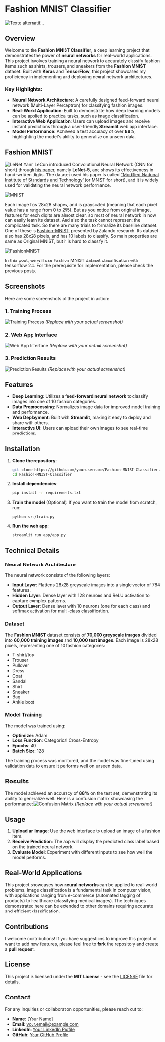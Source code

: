 

# **Fashion MNIST Classifier**

![Texte alternatif…](https://res.cloudinary.com/practicaldev/image/fetch/s---fNWEeWA--/c_imagga_scale,f_auto,fl_progressive,h_420,q_auto,w_1000/https://raw.githubusercontent.com/zalandoresearch/fashion-mnist/master/doc/img/fashion-mnist-sprite.png)



## **Overview**
Welcome to the **Fashion MNIST Classifier**, a deep learning project that demonstrates the power of **neural networks** for real-world applications. This project involves training a neural network to accurately classify fashion items such as shirts, trousers, and sneakers from the **Fashion MNIST** dataset. Built with **Keras** and **TensorFlow**, this project showcases my proficiency in implementing and deploying neural network architectures.

### **Key Highlights:**
- **Neural Network Architecture**: A carefully designed feed-forward neural network (Multi-Layer Perceptron) for classifying fashion images.
- **Real-World Application**: Built to demonstrate how deep learning models can be applied to practical tasks, such as image classification.
- **Interactive Web Application**: Users can upload images and receive instant predictions through a user-friendly **Streamlit** web app interface.
- **Model Performance**: Achieved a test accuracy of over **88%**, highlighting the model's ability to generalize on unseen data.

## Fashion MNIST
![LeNet](image/LeNet_Original_Image.jpg)
Yann LeCun introduced Convolutional Neural Network (CNN for short) through [his paper](http://yann.lecun.com/exdb/publis/pdf/lecun-01a.pdf), namely **LeNet-5**, and shows its effectiveness in hand-written digits. The dataset used his paper is called ["Modified National Institute of Standards and Technology"](http://yann.lecun.com/exdb/mnist/)(or MNIST for short), and it is widely used for validating the neural network performance. 

![MNIST](image/220px-MnistExamples.png)

Each image has 28x28 shapes, and is grayscaled (meaning that each pixel value has a range from 0 to 255). But as you notice from original image, features for each digits are almost clear, so most of neural network in now can easily learn its dataset. And also the task cannot represent the complicated task. So there are many trials to formalize its baseline dataset. One of these is [Fashion-MNIST](https://www.kaggle.com/zalando-research/fashionmnist), presented by Zalando research. Its dataset also has 28x28 pixels, and has 10 labels to classify. So main properties are same as Original MNIST, but it is hard to classify it. 

![FashionMNIST](image/fashionMNIST.png)

In this post, we will use Fashion MNIST dataset classification with tensorflow 2.x. For the prerequisite for implementation, please check the previous posts.

## **Screenshots**
Here are some screenshots of the project in action:

### **1. Training Process**
![Training Process](assets/training_process.png) *(Replace with your actual screenshot)*

### **2. Web App Interface**
![Web App Interface](assets/web_app_interface.png) *(Replace with your actual screenshot)*

### **3. Prediction Results**
![Prediction Results](assets/prediction_results.png) *(Replace with your actual screenshot)*

## **Features**
- **Deep Learning**: Utilizes a **feed-forward neural network** to classify images into one of 10 fashion categories.
- **Data Preprocessing**: Normalizes image data for improved model training and performance.
- **Web Deployment**: Built with **Streamlit**, making it easy to deploy and share with others.
- **Interactive UI**: Users can upload their own images to see real-time predictions.

## **Installation**

1. **Clone the repository**:
    ```bash
    git clone https://github.com/yourusername/Fashion-MNIST-Classifier.git
    cd Fashion-MNIST-Classifier
    ```

2. **Install dependencies**:
    ```bash
    pip install -r requirements.txt
    ```

3. **Train the model** (Optional):
    If you want to train the model from scratch, run:
    ```bash
    python src/train.py
    ```

4. **Run the web app**:
    ```bash
    streamlit run app/app.py
    ```

## **Technical Details**

### **Neural Network Architecture**
The neural network consists of the following layers:
- **Input Layer**: Flattens 28x28 greyscale images into a single vector of 784 features.
- **Hidden Layer**: Dense layer with 128 neurons and ReLU activation to capture complex patterns.
- **Output Layer**: Dense layer with 10 neurons (one for each class) and softmax activation for multi-class classification.

### **Dataset**
The **Fashion MNIST** dataset consists of **70,000 greyscale images** divided into **60,000 training images** and **10,000 test images**. Each image is 28x28 pixels, representing one of 10 fashion categories:
- T-shirt/top
- Trouser
- Pullover
- Dress
- Coat
- Sandal
- Shirt
- Sneaker
- Bag
- Ankle boot

### **Model Training**
The model was trained using:
- **Optimizer**: Adam
- **Loss Function**: Categorical Cross-Entropy
- **Epochs**: 40
- **Batch Size**: 128

The training process was monitored, and the model was fine-tuned using validation data to ensure it performs well on unseen data.

## **Results**
The model achieved an accuracy of **88%** on the test set, demonstrating its ability to generalize well. Here is a confusion matrix showcasing the performance:
![Confusion Matrix](assets/confusion_matrix.png) *(Replace with your actual screenshot)*

## **Usage**
1. **Upload an Image**: Use the web interface to upload an image of a fashion item.
2. **Receive Prediction**: The app will display the predicted class label based on the trained neural network.
3. **Evaluate Model**: Experiment with different inputs to see how well the model performs.

## **Real-World Applications**
This project showcases how **neural networks** can be applied to real-world problems. Image classification is a fundamental task in computer vision, with applications ranging from e-commerce (automated tagging of products) to healthcare (classifying medical images). The techniques demonstrated here can be extended to other domains requiring accurate and efficient classification.

## **Contributions**
I welcome contributions! If you have suggestions to improve this project or want to add new features, please feel free to **fork** the repository and create a **pull request**.

## **License**
This project is licensed under the **MIT License** - see the [LICENSE](LICENSE) file for details.

## **Contact**
For any inquiries or collaboration opportunities, please reach out to:
- **Name**: [Your Name]
- **Email**: your.email@example.com
- **LinkedIn**: [Your LinkedIn Profile](https://www.linkedin.com/in/yourprofile)
- **GitHub**: [Your GitHub Profile](https://github.com/yourusername)

